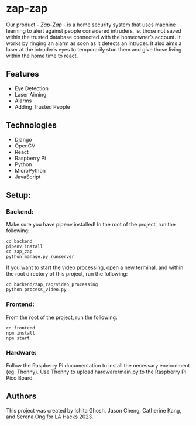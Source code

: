 # zap-zap

Our product - *Zap-Zap* - is a home security system that uses machine learning to alert against people considered intruders, ie. those not saved within the trusted database connected with the homeowner’s account. It works by ringing an alarm as soon as it detects an intruder. It also aims a laser at the intruder’s eyes to temporarily stun them and give those living within the home time to react.

## Features
* Eye Detection
* Laser Aiming
* Alarms
* Adding Trusted People

## Technologies
* Django
* OpenCV
* React
* Raspberry Pi
* Python
* MicroPython
* JavaScript

## Setup:
### Backend:
Make sure you have pipenv installed! In the root of the project, run the following:
```
cd backend
pipenv install
cd zap_zap
python manage.py runserver
```
If you want to start the video processing, open a new terminal, and within the root directory of this project, run the following:
```
cd backend/zap_zap/video_processing
python process_video.py
```
### Frontend:
From the root of the project, run the following:
```
cd frontend
npm install
npm start
```
### Hardware:
Follow the Raspberry Pi documentation to install the necessary environment (eg. Thonny). Use Thonny to upload hardware/main.py to the Raspberry Pi Pico Board.

## Authors
This project was created by Ishita Ghosh, Jason Cheng, Catherine Kang, and Serena Ong for LA Hacks 2023.